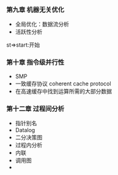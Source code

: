 ### 第九章 机器无关优化  
- 全局优化：数据流分析  
- 活跃性分析  

st=>start:开始  
### 第十章 指令级并行性  
- SMP  
- 一致缓存协议  coherent cache protocol  
- 在高速缓存中找到运算所需的大部分数据  

### 第十二章 过程间分析  
- 指针别名  
- Datalog  
- 二分决策图  
- 过程内分析  
- 内联  
- 调用图   
- 
